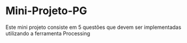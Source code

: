 # Mini-Projeto-PG
Este mini projeto consiste em 5 questões que devem ser implementadas utilizando a ferramenta Processing
